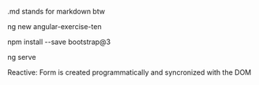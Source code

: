 .md stands for markdown btw

ng new angular-exercise-ten

npm install --save bootstrap@3

ng serve


Reactive:
Form is created programmatically and syncronized with the DOM